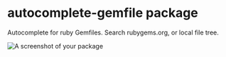 # autocomplete-gemfile package

Autocomplete for ruby Gemfiles. Search rubygems.org, or local file tree.

![A screenshot of your package](http://g.recordit.co/NkXOOmAFqH.gif)
